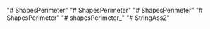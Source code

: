 "# ShapesPerimeter" 
"# ShapesPerimeter" 
"# ShapesPerimeter" 
"# ShapesPerimeter" 
"# shapesPerimeter_" 
"# StringAss2" 
